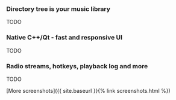 ### Directory tree is your music library

TODO

### Native C++/Qt - fast and responsive UI

TODO

### Radio streams, hotkeys, playback log and more

TODO

[More screenshots]({{ site.baseurl }}{% link screenshots.html %})
